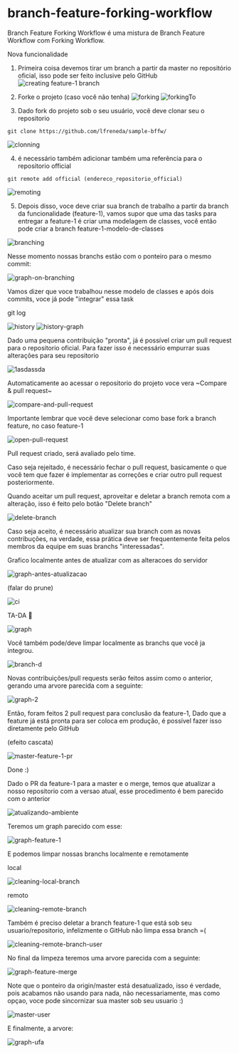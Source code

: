# branch-feature-forking-workflow

Branch Feature Forking Workflow é uma mistura de Branch Feature Workflow com Forking Workflow.

Nova funcionalidade 

1. Primeira coisa devemos tirar um branch a partir da master no repositório oficial, isso pode ser feito inclusive pelo GitHub
![creating feature-1 branch](http://sc-cdn.scaleengine.net/i/a4338424388fdb37687dbf968097939f1.png)

2. Forke o projeto (caso você não tenha) 
![forking](http://sc-cdn.scaleengine.net/i/7da9034fb0a31dec0ef0b5c5c5e71dee.png)
![forkingTo](http://sc-cdn.scaleengine.net/i/321e1eb548cbd155f75ca969bf99ecbc.png)

3. Dado fork do projeto sob o seu usuário, você deve clonar seu o repositorio
```
git clone https://github.com/lfreneda/sample-bffw/
```

![clonning](http://sc-cdn.scaleengine.net/i/27a95a396b54a66fbc628e248d90560d.png)

4. é necessário também adicionar também uma referência para o repositorio official

```
git remote add official (endereco_repositorio_official)
```
![remoting](http://sc-cdn.scaleengine.net/i/91862c232dd14bc9b665376d1d2a4dc9.png)

5. Depois disso, voce deve criar sua branch de trabalho a partir da branch da funcionalidade (feature-1), vamos supor que uma das tasks para entregar a feature-1 é criar uma modelagem de classes, você então pode criar a branch feature-1-modelo-de-classes

![branching](http://sc-cdn.scaleengine.net/i/120af7bb5bf2668404b6bc335c4ad081.png)

Nesse momento nossas branchs estão com o ponteiro para o mesmo commit:

![graph-on-branching](http://sc-cdn.scaleengine.net/i/8e4fafeac8daff39819c2089dd57c638.png)

Vamos dizer que voce trabalhou nesse modelo de classes e após dois commits, voce já pode "integrar" essa task

git log

![history](http://sc-cdn.scaleengine.net/i/066996d969bf27788be46bb6d32aa88b.png)
![history-graph](http://sc-cdn.scaleengine.net/i/67bbdae1343a1a9a9e81317389b587a7.png)

Dado uma pequena contribuição "pronta", já é possível criar um pull request para o repositorio oficial. Para fazer isso é necessário empurrar suas alterações para seu repositorio

![1asdassda](http://sc-cdn.scaleengine.net/i/588eda2f950d81ebbf3040561a81110d.png)

Automaticamente ao acessar o repositorio do projeto voce vera ~Compare & pull request~

![compare-and-pull-request](http://sc-cdn.scaleengine.net/i/716240153e5b5d75564fc6dd52254434.png)

Importante lembrar que você deve selecionar como base fork a branch feature, no caso feature-1

![open-pull-request](http://sc-cdn.scaleengine.net/i/7bd847c3793d3bb34e9b0ad48126fd79.png)

Pull request criado, será avaliado pelo time.

Caso seja rejeitado, é necessário fechar o pull request, basicamente o que você tem que fazer é implementar as correções e criar outro pull request posteriormente.

Quando aceitar um pull request, aproveitar e deletar a branch remota com a alteração, isso é feito pelo botão "Delete branch"

![delete-branch](http://sc-cdn.scaleengine.net/i/ec4e5b2155d715702bb158d1a41b1b3f1.png)

Caso seja aceito, é necessário atualizar sua branch com as novas contribuções, na verdade, essa prática deve ser frequentemente feita pelos membros da equipe em suas branchs "interessadas". 

Grafico localmente antes de atualizar com as alteracoes do servidor

![graph-antes-atualizacao](http://sc-cdn.scaleengine.net/i/53ee710e0608dc430f1c4bad82ab3729.png)


(falar do prune)

![ci](http://sc-cdn.scaleengine.net/i/2d6e97349b042ccd48d2b33f6d529a20.png)

TA-DA :tada:

![graph](http://sc-cdn.scaleengine.net/i/917d3fd475bc4cf2cd582ba80599a86c.png)

Você também pode/deve limpar localmente as branchs que você ja integrou.

![branch-d](http://sc-cdn.scaleengine.net/i/b8089b83d3cd56f439393e685abe81c9.png)

Novas contribuições/pull requests serão feitos assim como o anterior, gerando uma arvore parecida com a seguinte:

![graph-2](http://sc-cdn.scaleengine.net/i/9ab852bdd2f3358e733ad41e3b1fad14.png)

Então, foram feitos 2 pull request para conclusão da feature-1, Dado que a feature já está pronta para ser coloca em produção, é possível fazer isso diretamente pelo GitHub

(efeito cascata)

![master-feature-1-pr](http://sc-cdn.scaleengine.net/i/c00a173a81e7bd1174d4a0ce690ffa57.png)

Done :)

Dado o PR da feature-1 para a master e o merge, temos que atualizar a nosso repositorio com a versao atual, esse procedimento é bem parecido com o anterior

![atualizando-ambiente](http://sc-cdn.scaleengine.net/i/b741f6f212cbfda51f88909a4d985ef0.png)

Teremos um graph parecido com esse: 

![graph-feature-1](http://sc-cdn.scaleengine.net/i/35ee1713c32981fcd7d1ef97d7c0dc80.png)

E podemos limpar nossas branchs localmente e remotamente

local

![cleaning-local-branch](http://sc-cdn.scaleengine.net/i/413c5d8775ca3cfbf9b0de11bb2767ed.png)

remoto

![cleaning-remote-branch](http://sc-cdn.scaleengine.net/i/641375177ccf945b25db2f90159013eb.png)

Também é preciso deletar a branch feature-1 que está sob seu usuario/repositorio, infelizmente o GitHub não limpa essa branch =(

![cleaning-remote-branch-user](http://sc-cdn.scaleengine.net/i/6c3e745ebb15761df05d8d13bb78886c.png)

No final da limpeza teremos uma arvore parecida com a seguinte:

![graph-feature-merge](http://sc-cdn.scaleengine.net/i/9cde591cce1383454cbd45c63a0a2df3.png)

Note que o ponteiro da origin/master está desatualizado, isso é verdade, pois acabamos não usando para nada, não necessariamente, mas como opçao, voce pode sincornizar sua master sob seu usuario :)

![master-user](http://sc-cdn.scaleengine.net/i/a0767d8210c0952400aa4c6dd8431f3a.png)

E finalmente, a arvore:

![graph-ufa](http://sc-cdn.scaleengine.net/i/8062ec97f356cc1692ee3792b3834a5f.png)
